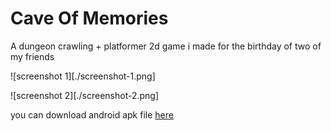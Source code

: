 # Cave Of Memories

A dungeon crawling + platformer 2d game i made for the birthday of two of my friends

![screenshot 1][./screenshot-1.png]

![screenshot 2][./screenshot-2.png]

you can download android apk file [here](https://github.com/alifaki077/cave-of-memories/blob/master/Cave_Of_Memories_m.apk?raw=true)
